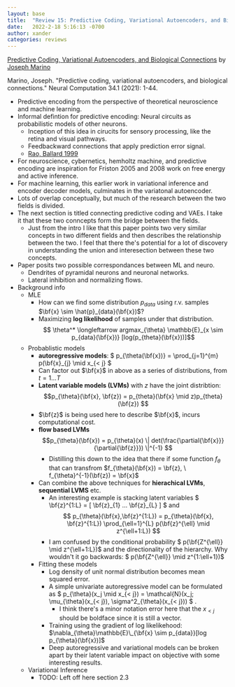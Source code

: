 ```yaml
---
layout: base
title:  "Review 15: Predictive Coding, Variational Autoencoders, and Biological Connections"
date:   2022-2-18 5:16:13 -0700
author: xander
categories: reviews
---
```



[Predictive Coding, Variational Autoencoders,
and Biological Connections](https://arxiv.org/pdf/2011.07464.pdf) by [Joseph Marino](https://joelouismarino.github.io/)

Marino, Joseph. "Predictive coding, variational autoencoders, and biological connections." Neural Computation 34.1 (2021): 1-44.

- Predictive encoding from the perspective of theoretical neuroscience and machine learning.
- Informal defintion for predictive encoding: Neural circuits as probabilistic models of other neurons.
    - Inception of this idea in cirucits for sensory processing, like the retina and visual pathways.
    - Feedbackward connections that apply prediction error signal.
    - [Rao, Ballard 1999](https://www.nature.com/articles/nn0199_79)
- For neuroscience, cybernetics, hemholtz machine, and predictive encoding are inspiration for Friston 2005 and 2008 work on free energy and active inference. 
- For machine learning, this earlier work in variational inference and encoder decoder models, culminates in the variatonal autoencoder.
- Lots of overlap conceptually, but much of the research between the two fields is divided.
- The next section is titled connecting predictive coding and VAEs. I take it that these two conncepts form the bridge between the fields.
    - Just from the intro I like that this paper points two very similar concepts in two different fields and then describes the relationship between the two. I feel that there the's potential for a lot of discovery in understanding the union and interesection between these two concepts.
- Paper posits two possible correspondances between ML and neuro.
    - Dendrites of pyramidal neurons and neuronal networks.
    - Lateral inhibition and normalizing flows.
- Background info
    - MLE
        - How can we find some distribution $p_{data}$ using r.v. samples $\bf{x} \sim \hat{p}_{data}(\bf{x})$?
        - Maximizing **log likelihood** of samples under that distribution. 
        $$ \theta^* \longleftarrow argmax_{\theta} \mathbb{E}_{x \sim p_{data}(\bf{x})} [log(p_{theta}(\bf{x}))]$$
    - Probablistic models
        - **autoregressive models**: $ p_{\theta(\bf{x})} = \prod_{j=1}^{m} p(\bf{x}\_{j} \mid x_{< j} $
        - Can factor out $\bf{x}$ in above as a series of distributions, from $t=1 ... T$
        - **Latent variable models (LVMs)**  with $z$ have the joint distribtion: $$p_{\theta}(\bf{x}, \bf{z}) = p_{theta}(\bf{x} \mid z)p_{theta}(\bf{z})  $$
        - $\bf{z}$ is being used here to describe $\bf{x}$, incurs computational cost.
        - **flow based LVMs** $$p_{\theta}(\bf{x}) = p_{\theta}(x) \| det(\frac{\partial{\bf{x}}}{\partial{\bf{z}}}) \|^{-1} $$
            - Distilling this down to the idea that there if some function $f_{\theta}$ that can transfrom $f_{\theta}(\bf{x}) = \bf{z}, \ f_{\theta}^{-1}(\bf{z}) = \bf{x}$
        - Can combine the above techniques for **hierachical LVMs**, **sequential LVMS** etc.
            - An interesting example is stacking latent variables $ \bf{z}^{1:L} = \[ \bf{z}\_{1} ... \bf{z}\_{L} \] $ and $$ p_{\theta}(\bf{x},\bf{z}^{1:L}) = p_{\theta}(\bf{x}, \bf{z}^{1:L}) \prod_{\ell=1}^{L} p(\bf{z}^{\ell} \mid z^{\ell+1:L}) $$
            - I am confused by the conditional probability $ p(\bf{Z^{\ell}} \mid z^{\ell+1:L})$ and the directionality of the hierarchy. Why wouldn't it go backwards:  $ p(\bf{Z^{\ell}} \mid z^{1:\ell+1})$
        - Fitting these models
            - Log density of unit normal distribution becomes mean squared error.
            - A simple univariate autoregressive model can be formulated as $ p_{\theta}(x_j \mid x_{< j}) = \mathcal{N}(x_j; \mu_{\theta}(x_{< j}), \sigma^2\_{\theta}(x_{< j})) $ .
                - I think there's a minor notation error here that the $x_{< j}$ should be boldface since it is still a vector.
            - Training using the gradient of log likelikehood: $\nabla_{\theta}\mathbb{E}\_{\bf{x} \sim p_{data}}[log p_{\theta}(\bf{x})]$
            - Deep autoregressive and variational models can be broken apart by their latent variable impact on objective with some interesting results.
    - Variational Inference
        - TODO: Left off here section 2.3